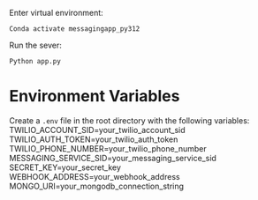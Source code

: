Enter virtual environment:
```
Conda activate messagingapp_py312
```

Run the sever:
```
Python app.py
```

# Environment Variables
Create a `.env` file in the root directory with the following variables:
TWILIO_ACCOUNT_SID=your_twilio_account_sid
TWILIO_AUTH_TOKEN=your_twilio_auth_token
TWILIO_PHONE_NUMBER=your_twilio_phone_number
MESSAGING_SERVICE_SID=your_messaging_service_sid
SECRET_KEY=your_secret_key
WEBHOOK_ADDRESS=your_webhook_address
MONGO_URI=your_mongodb_connection_string
